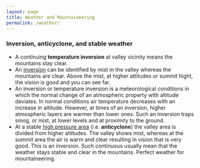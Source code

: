 ```yaml
---
layout: page
title: Weather and Mountaineering
permalink: /weather/
---
```



### Inversion, anticyclone, and stable weather
- A continuing **temperature inversion** at valley vicinity means the mountains stay clear.
- An [inversion](https://en.wikipedia.org/wiki/Inversion_(meteorology)) can be identified by mist in the valley whereas the mountains are clear. Above the mist, at higher attitudes or summit hight, the vision is good and you can see far.
- An inversion or temperature inversion is a meteorological conditions in which the normal change of an atmospheric property with altitude deviates. In normal conditions air temperature decreases with an increase in altitude. However, at times of an inversion, higher atmospheric layers are warmer than lower ones. Such an inversion traps smog, or mist, at lower levels and at proximity to the ground.
- At a stable [high pressure area](https://en.wikipedia.org/wiki/Anticyclone) (i.e. **anticyclone**) the valley area is divided from higher altitudes. The valley shows mist, whereas at the summit area the air is warm and clear resulting in vision that is very good. This is an inversion. Such continuous usually mean that the weather stays stable and clear in the mountains. Perfect weather for mountaineering.
